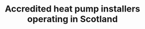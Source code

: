 ---
layout: link
link_url: https://localenergy.scot/resources-overview/contractors-and-suppliers/capital-works-suppliers/
title: Accredited heat pump installers operating in Scotland
source: Local Energy Scotland
card: Replace your boiler with a heat pump
petal: 
task: 
---